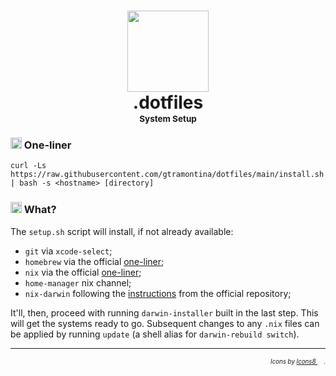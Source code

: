 <h1 align="center">
	<img src="https://img.icons8.com/stickers/500/null/circled-menu.png" width="130"><br>.dotfiles<br>
	<sup><sup><sup><sup>System Setup</sup></sup></sup></sup>
</h1>

### <img src="https://img.icons8.com/stickers/200/null/keyboard.png" width="18"> One-liner

```shell
curl -Ls https://raw.githubusercontent.com/gtramontina/dotfiles/main/install.sh | bash -s <hostname> [directory]
```

### <img src="https://img.icons8.com/stickers/200/null/info.png" width="18"> What?

The `setup.sh` script will install, if not already available:

* `git` via `xcode-select`;
* `homebrew` via the official [one-liner](https://brew.sh/);
* `nix` via the official [one-liner](https://nixos.org/download.html);
* `home-manager` nix channel;
* `nix-darwin` following the [instructions](https://github.com/LnL7/nix-darwin#install) from the official repository;

It'll, then, proceed with running `darwin-installer` built in the last step. This will get the systems ready to go. Subsequent changes to any `.nix` files can be applied by running `update` (a shell alias for `darwin-rebuild switch`).

---

<p align="right"><sub><sup>
	<i>Icons by <a href="https://icons8.com">Icons8 <img src="https://img.icons8.com/material-rounded/24/null/icons8-new-logo.png" width="10"/></a>.</i>
</sup></sub></p>
